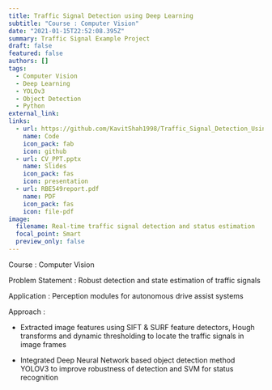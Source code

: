 ```yaml
---
title: Traffic Signal Detection using Deep Learning
subtitle: "Course : Computer Vision"
date: "2021-01-15T22:52:08.395Z"
summary: Traffic Signal Example Project
draft: false
featured: false
authors: []
tags:
  - Computer Vision
  - Deep Learning
  - YOLOv3
  - Object Detection
  - Python
external_link: 
links:
  - url: https://github.com/KavitShah1998/Traffic_Signal_Detection_Using_Deep_Learning
    name: Code
    icon_pack: fab
    icon: github
  - url: CV_PPT.pptx
    name: Slides
    icon_pack: fas
    icon: presentation
  - url: RBE549report.pdf 
    name: PDF
    icon_pack: fas
    icon: file-pdf
image:
  filename: Real-time traffic signal detection and status estimation
  focal_point: Smart
  preview_only: false
---
```

Course : Computer Vision

Problem Statement : Robust detection and state estimation of traffic signals

Application : Perception modules for autonomous drive assist systems

Approach : 
 * Extracted image features using SIFT & SURF feature detectors, Hough transforms and dynamic thresholding to locate the traffic signals in image frames

* Integrated Deep Neural Network based object detection method YOLOV3 to improve robustness of detection and SVM for status recognition


